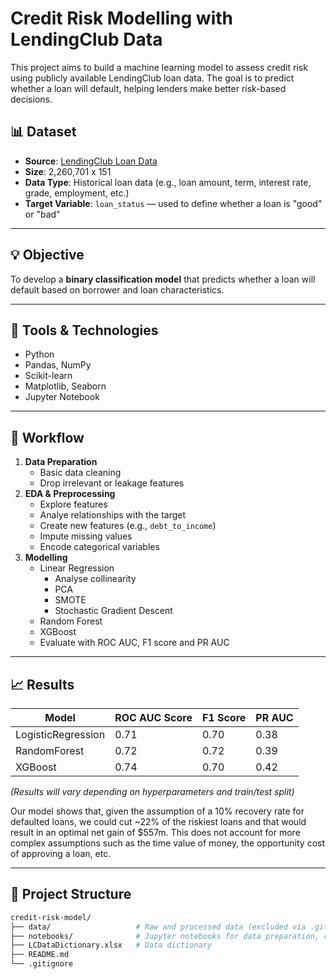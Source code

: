 # Credit Risk Modelling with LendingClub Data

This project aims to build a machine learning model to assess credit risk using publicly available LendingClub loan data. The goal is to predict whether a loan will default, helping lenders make better risk-based decisions.

## 📊 Dataset

- **Source**: [LendingClub Loan Data](https://www.kaggle.com/datasets/wordsforthewise/lending-club/data)
- **Size**: 2,260,701 x 151
- **Data Type**: Historical loan data (e.g., loan amount, term, interest rate, grade, employment, etc.)
- **Target Variable**: `loan_status` — used to define whether a loan is "good" or "bad"

---

## 💡 Objective

To develop a **binary classification model** that predicts whether a loan will default based on borrower and loan characteristics.

---

## 🧰 Tools & Technologies

- Python
- Pandas, NumPy
- Scikit-learn
- Matplotlib, Seaborn
- Jupyter Notebook

---

## 🧪 Workflow

1. **Data Preparation**
   - Basic data cleaning
   - Drop irrelevant or leakage features
2. **EDA & Preprocessing**
   - Explore features
   - Analye relationships with the target
   - Create new features (e.g., `debt_to_income`)
   - Impute missing values
   - Encode categorical variables
3. **Modelling**
   - Linear Regression
      - Analyse collinearity
      - PCA
      - SMOTE
      - Stochastic Gradient Descent
   - Random Forest
   - XGBoost
   - Evaluate with ROC AUC, F1 score and PR AUC
---

## 📈 Results

| Model              | ROC AUC Score | F1 Score | PR AUC |
|--------------------|---------------|----------|--------|
| LogisticRegression | 0.71          | 0.70     | 0.38   |
| RandomForest       | 0.72          | 0.72     | 0.39   |
| XGBoost            | 0.74          | 0.70     | 0.42   |

*(Results will vary depending on hyperparameters and train/test split)*

Our model shows that, given the assumption of a 10% recovery rate for defaulted loans, we could cut ~22% of the riskiest loans and that would result in an optimal net gain of $557m. This does not account for more complex assumptions such as the time value of money, the opportunity cost of approving a loan, etc.

---

## 📂 Project Structure

```bash
credit-risk-model/
├── data/                   # Raw and processed data (excluded via .gitignore)
├── notebooks/              # Jupyter notebooks for data preparation, cleaning & EDA, and modelling
├── LCDataDictionary.xlsx   # Data dictionary
├── README.md
└── .gitignore